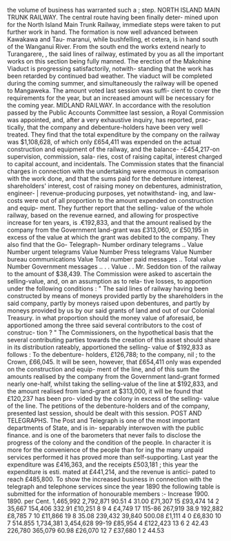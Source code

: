 the volume of business has warranted such a ; step. NORTH ISLAND MAIN TRUNK RAILWAY. The central route having been finally deter- mined upon for the North Island Main Trunk Railway, immediate steps were taken to put further work in hand. The formation is now well advanced between Kawakawa and Tau- maranui, while bushfelling, et cetera, is in hand south of the Wanganui River. From the south end the works extend nearly to Turangarere, , the said lines of railway, estimated by you as all the important works on this section being fully manned. The erection of the Makohine Viaduct is progressing satisfactorily, notwith- standing that the work has been retarded by continued bad weather. The viaduct will be completed during the coming summer, and simultaneously the railway will be opened to Mangaweka. The amount voted last session was suffi- cient to cover the requirements for the year, but an increased amount will be necessary for the coming year. MIDLAND RAILWAY. In accordance with the resolution passed by the Public Accounts Committee last session, a Royal Commission was appointed, and, after a very exhaustive inquiry, has reported, prac- tically, that the company and debenture-holders have been very well treated. They find that the total expenditure by the company on the railway was $1,108,628, of which only £654,411 was expended on the actual construction and equipment of the railway, and the balance- -£454,217-on supervision, commission, sala- ries, cost of raising capital, interest charged to capital account, and incidentals. The Commission states that the financial charges in connection with the undertaking were enormous in comparison with the work done, and that the sums paid for the debenture interest, shareholders' interest, cost of raising money on debentures, administration, engineer- | revenue-producing purposes, yet notwithstand- ing, and law-costs were out of all proportion to the amount expended on construction and equip- ment. They further report that the selling- value of the whole railway, based on the revenue earned, and allowing for prospective increase for ten years, is .€192,833, and that the amount realised by the company from the Government land-grant was £313,060, or £50,195 in excess of the value at which the grant was debited to the company. They also find that the Go- Telegraph- Number ordinary telegrams .. Value Number urgent telegrams Value Number Press telegrams Value Number bureau communications Value Total number paid messages .. Total value Number Government messages .. . . Value . . Mr. Seddon tion of the railway to the amount of $38,439. The Commission were asked to ascertain the selling-value, and, on an assumption as to rela- tive losses, to apportion under the following conditions : " The said lines of railway having been constructed by means of moneys provided partly by the shareholders in the said company, partly by moneys raised upon debentures, and partly by moneys provided by us by our said grants of land and out of our Colonial Treasury. in what proportion should the money value of aforesaid, be apportioned among the three said several contributors to the cost of construc- tion ? " The Commissioners, on the hypothetical basis that the several contributing parties towards the creation of this asset should share in its distribution rateably, apportioned the selling- value of $192,833 as follows : To the debenture- holders, £126,788; to the company, nil ; to the Crown, £66,045. It will be seen, however, that £654,411 only was expended on the construction and equip- ment of the line, and of this sum the amounts realised by the company from the Government land-grant formed nearly one-half, whilst taking the selling-value of the line at $192,833, and the amount realised from land-grant at $313,000, it will be found that £120,237 has been pro- vided by the colony in excess of the selling- value of the line. The petitions of the debenture-holders and of the company, presented last session, should be dealt with this session. POST AND TELEGRAPHS. The Post and Telegraph is one of the most important departments of State, and is in- separably interwoven with the public finance. and is one of the barometers that never fails to disclose the progress of the colony and the condition of the people. In character it is more for the convenience of the people than for ing the many unpaid services performed it has proved more than self-supporting. Last year the expenditure was £416,363, and the receipts £503,181 ; this year the expenditure is esti. mated at £441,214, and the revenue is antici- pated to reach £485,800. To show the increased business in connection with the telegraph and telephone services since the year 1890 the following table is submitted for the information of honourable members :- Increase 1900. 1890. per Cent. 1,465,992 2,792,871 90.51 4 31.00 £71,307 15 £93,474 14 2 35,667 154,406 332.91 £10,251 8 9 4 £4,749 17 115-86 267,919 38.9 192,882 £8,785 7 10 £11,866 19 8 35.08 239,432 39,840 500.08 £1,111 4 0 £6,830 10 7 514.855 1,734,381 3,454,628 99-19 £85,954 4 £122,423 13 6 2 42.43 226,780 365,079 60.98 £26,070 12 7 £37,680 1 2 44.53 